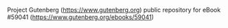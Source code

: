 Project Gutenberg (https://www.gutenberg.org) public repository for
eBook #59041 (https://www.gutenberg.org/ebooks/59041)
